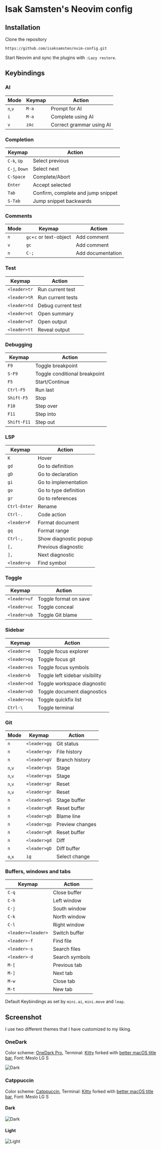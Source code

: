 # Isak Samsten's Neovim config

## Installation

Clone the repository

    https://github.com/isaksamsten/nvim-config.git

Start Neovim and sync the plugins with `:Lazy restore`.

## Keybindings

### AI

| Mode    | Keymap | Action                   |
| ------- | ------ | ------------------------ |
| `n`,`v` | `M-a`  | Prompt for AI            |
| `i`     | `M-a`  | Complete using AI        |
| `v`     | `zAc`  | Correct grammar using AI |

### Completion

| Keymap        | Action                             |
| ------------- | ---------------------------------- |
| `C-k`, `Up`   | Select previous                    |
| `C-j`, `Down` | Select next                        |
| `C-Space`     | Complete/Abort                     |
| `Enter`       | Accept selected                    |
| `Tab`         | Confirm, complete and jump snippet |
| `S-Tab`       | Jump snippet backwards             |

### Comments

| Mode | Keymap                  | Actiom            |
| ---- | ----------------------- | ----------------- |
| `n`  | `gc`+`c` or text-object | Add comment       |
| `v`  | `gc`                    | Add comment       |
| `n`  | `C-;`                   | Add documentation |

### Test

| Keymap       | Action             |
| ------------ | ------------------ |
| `<leader>tr` | Run current test   |
| `<leader>tR` | Run current tests  |
| `<leader>td` | Debug current test |
| `<leader>ot` | Open summary       |
| `<leader>oT` | Open output        |
| `<leader>tt` | Reveal output      |

### Debugging

| Keymap      | Action                        |
| ----------- | ----------------------------- |
| `F9`        | Toggle breakpoint             |
| `S-F9`      | Toggle conditional breakpoint |
| `F5`        | Start/Continue                |
| `Ctrl-F5`   | Run last                      |
| `Shift-F5`  | Stop                          |
| `F10`       | Step over                     |
| `F11`       | Step into                     |
| `Shift-F11` | Step out                      |

### LSP

| Keymap       | Action                |
| ------------ | --------------------- |
| `K`          | Hover                 |
| `gd`         | Go to definition      |
| `gD`         | Go to declaration     |
| `gi`         | Go to implementation  |
| `go`         | Go to type definition |
| `gr`         | Go to references      |
| `Ctrl-Enter` | Rename                |
| `Ctrl-.`     | Code action           |
| `<leader>F`  | Format document       |
| `gq`         | Format range          |
| `Ctrl-,`     | Show diagnostic popup |
| `[,`         | Previous diagnostic   |
| `],`         | Next diagnostic       |
| `<leader>p`  | Find symbol           |

### Toggle

| Keymap       | Action                |
| ------------ | --------------------- |
| `<leader>uf` | Toggle format on save |
| `<leader>uc` | Toggle conceal        |
| `<leader>ub` | Toggle Git blame      |

### Sidebar

| Keymap       | Action                         |
| ------------ | ------------------------------ |
| `<leader>e`  | Toggle focus explorer          |
| `<leader>og` | Toggle focus git               |
| `<leader>os` | Toggle focus symbols           |
| `<leader>b`  | Toggle left sidebar visibility |
| `<leader>od` | Toggle workspace diagnostic    |
| `<leader>oD` | Toggle document diagnostics    |
| `<leader>oq` | Toggle quickfix list           |
| `Ctrl-\`     | Toggle terminal                |

### Git

| Mode    | Keymap       | Action          |
| ------- | ------------ | --------------- |
| `n`     | `<leader>gg` | Git status      |
| `n`     | `<leader>gv` | File history    |
| `n`     | `<leader>gV` | Branch history  |
| `n`,`v` | `<leader>gs` | Stage           |
| `n`,`v` | `<leader>gs` | Stage           |
| `n`,`v` | `<leader>gr` | Reset           |
| `n`,`v` | `<leader>gr` | Reset           |
| `n`     | `<leader>gS` | Stage buffer    |
| `n`     | `<leader>gR` | Reset buffer    |
| `n`     | `<leader>gb` | Blame line      |
| `n`     | `<leader>gp` | Preview changes |
| `n`     | `<leader>gR` | Reset buffer    |
| `n`     | `<leader>gd` | Diff            |
| `n`     | `<leader>gD` | Diff buffer     |
| `o`,`x` | `ig`         | Select change   |

### Buffers, windows and tabs

| Keymap             | Action         |
| ------------------ | -------------- |
| `C-q`              | Close buffer   |
| `C-h`              | Left window    |
| `C-j`              | South window   |
| `C-k`              | North window   |
| `C-l`              | Right window   |
| `<leader><leader>` | Switch buffer  |
| `<leader>-f`       | Find file      |
| `<leader>-s`       | Search files   |
| `<leader>-d`       | Search symbols |
| `M-[`              | Previous tab   |
| `M-]`              | Next tab       |
| `M-w`              | Close tab      |
| `M-t`              | New tab        |

Default Keybindings as set by `mini.ai`, `mini.move` and `leap`.

## Screenshot

I use two different themes that I have customized to my liking.

### OneDark

Color scheme: [OneDark Pro](https://github.com/olimorris/onedarkpro.nvim),
Terminal: [Kitty](https://github.com/kovidgoyal/kitty) forked with [better
macOS title bar](https://github.com/isaksamsten/kitty), Font: Meslo LG S

![Dark](./assets/onedark/dark.png)

### Catppuccin

Color scheme: [Catppuccin](https://github.com/catppuccin/nvim),
Terminal: [Kitty](https://github.com/kovidgoyal/kitty) forked with [better
macOS title bar](https://github.com/isaksamsten/kitty), Font: Meslo LG S

#### Dark

![Dark](./assets/catppuccin/dark.png)

#### Light

![Light](./assets/catppuccin/light.png)
